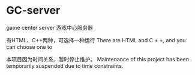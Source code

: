 # GC-server
game center server 游戏中心服务器

有HTML、C++两种，可选择一种运行 There are HTML and C + +, and you can choose one to

本项目因为时间关系，暂时停止维护。 Maintenance of this project has been temporarily suspended due to time constraints.
